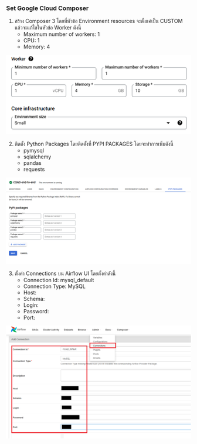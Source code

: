 ### Set Google Cloud Composer


1. สร้าง Composer 3 โดยที่หัวข้อ Environment resources จะตั้งแค่เป็น CUSTOM แล้วจะแก้ไขในหัวข้อ Worker ดังนี้
    - Maximum number of workers: 1
    - CPU: 1
    - Memory: 4
   
![1](https://github.com/woraweetwpsk/end-to-end-project-r2de3/blob/main/images/setup/1_setup_worker.png?raw=true)

2. ติดตั้ง Python Packages โดยติดตั้งที่ PYPI PACKAGES โดยจะทำการเพิ่มดังนี้
    - pymysql
    - sqlalchemy
    - pandas
    - requests

![2](https://github.com/woraweetwpsk/end-to-end-project-r2de3/blob/main/images/setup/2_setup_PYPI.png?raw=true)

3. ตั้งค่า Connections บน Airflow UI โดยตั้งค่าดังนี้
    - Connection Id: mysql_default
    - Connection Type: MySQL
    - Host:
    - Schema: 
    - Login: 
    - Password: 
    - Port:

![3](https://github.com/woraweetwpsk/end-to-end-project-r2de3/blob/main/images/setup/3_setup_connection.png?raw=true)

